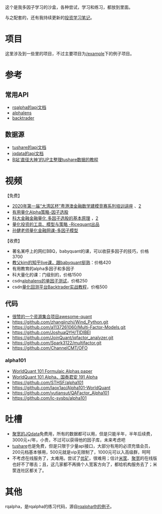 这个是我多因子学习的沙盒，各种尝试，学习和练习，都放到里面。

与之配套的，还有我持续更新的[投资学习笔记](https://book.piginzoo.com/)。

# 项目

这里涉及到一些里的项目，不过主要项目为[/example](example/README.md)下的例子项目。

# 参考

## 常用API
- [rqalpha的api文档](https://rqalpha.readthedocs.io/zh_CN/latest/intro/overview.html)
- [alphalens](http://pg.jrj.com.cn/acc/Res/CN_RES/INVEST/2017/12/6/26dee515-a988-4259-915d-e40c6ab28e45.pdf)
- [backtrader](http://backtrader.com.cn/docu/#4)

## 数据源
- [tushare的api文档](https://tushare.pro/document/2?doc_id=95)
- [jqdata的api文档](https://www.joinquant.com/help/api/help#name:Stock)
- [B站'直径大神'的UP主整理tushare数据的教程](https://www.bilibili.com/video/BV1564y1b7PR)

# 视频
【免费】
- [2020年第一届“大湾区杯”粤港澳金融数学建模竞赛系列培训讲座](https://www.bilibili.com/video/BV1Z54y117y3?p=4)  、[2](https://www.bilibili.com/video/BV1Z54y117y3?p=6)
- [有用量化Alpha策略-因子选股](https://www.bilibili.com/video/BV1wE41147V7)
- [科大金融金融量化 多因子选股的基本原理](https://www.bilibili.com/video/BV11Q4y1e7Sv) ，[2](https://www.bilibili.com/video/BV1sT4y127tJ)
- [量化投资的工具、模型与策略 -Ricequant出品](https://www.bilibili.com/video/BV11b4y1q7Ky)
- [孙健老师量化金融网课-多因子模型](https://www.bilibili.com/video/BV1J7411F7ZX)

【收费】
- 著名某呼上的网红BBQ，babyquant的课，可以收获多因子的技巧，价格3700
- [教父kim的知乎live课，跟babyquant挺熟](https://www.zhihu.com/lives/specials/938793876643938304)：价格420
- 有用教育的alpha多因子和多因子
- 科大量化的课：门级别的，价格1500
- csdn[alphalens的单因子测试](https://edu.csdn.net/course/detail/25572)，价格250
- csdn[量化回测平台Backtrader实战教程](https://edu.csdn.net/course/detail/9040)，价格500

## 代码
- [很赞的一个资源集合项目awesome-quant](https://github.com/thuquant/awesome-quant)
- https://github.com/zhangjinzhi/Wind_Python.git
- https://github.com/a1137261060/Multi-Factor-Models.git
- https://github.com/JoshuaQYH/TIDIBEI
- https://github.com/JoinQuant/jqfactor_analyzer.git
- https://github.com/Spark3122/multifactor.git
- https://github.com/ChannelCMT/OFO

### alpha101
- [WorldQuant 101 Formulaic Alphas paper](https://arxiv.org/pdf/1601.00991.pdf)
- [WorldQuant 101 Alpha、国泰君安 191 Alpha](https://mp.weixin.qq.com/s?__biz=MzAxNTc0Mjg0Mg==&mid=2653290927&idx=1&sn=ecca60811da74967f33a00329a1fe66a)
- https://github.com/STHSF/alpha101
- https://github.com/laox1ao/Alpha101-WorldQuant
- https://github.com/yutiansut/QAFactor_Alpha101
- https://github.com/lc-sysbs/alpha101


# 吐槽
- [聚宽的JQdata](https://www.joinquant.com/data)免费用，所有的数据都可以用，但是只能半年，半年后续费，3000元+/年，小贵，不过可以获得他的因子库，未来考虑吧
- [tushare](https://tushare.pro/)也是免费，但是只限于少量api接口，大部分有用的必须充值会员，200元档基本够用，500元就是vip无限制了，1000元可以入高级群，呵呵
- 不考虑在线服务了，太难用。尝试了[优矿](https://uqer.datayes.com/labs/)，很难用；估计[米筐](ricequant.com)、[聚宽](https://www.joinquant.com/)的在线版也好不了哪去；且，这几家都不再搞个人宽客方向了，都给机构服务去了；米筐连社区都关了。

# 其他
rqalpha，是rqalpha的练习代码，源自[rqalpha中的例子](https://rqalpha.readthedocs.io/zh_CN/latest/intro/tutorial.html)。